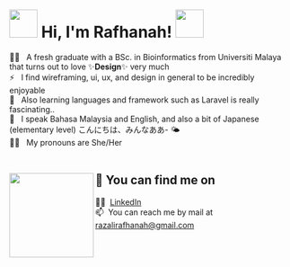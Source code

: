 #  <img src="https://media1.giphy.com/media/zUOX8UwaOrBDklCJL3/giphy.gif?cid=790b7611d41cd8779824763ef9356862d4e74938da3eb3f4&rid=giphy.gif&ct=s" width="50px" height="50px">   Hi, I'm Rafhanah! <img src="https://media4.giphy.com/media/w1P0lzmCigA7uR9sBh/giphy.gif?cid=790b7611eaae58f320547315b18b671acba764dfa3f5887a&rid=giphy.gif&ct=s" width="50px" height="50px">  

👩‍🎓 &nbsp; A fresh graduate with a BSc. in Bioinformatics from Universiti Malaya that turns out to love ✨**Design**✨ very much <br>
⚡ &nbsp; I find wireframing, ui, ux, and design in general to be incredibly enjoyable <br>
🤩 &nbsp; Also learning languages and framework such as Laravel is really fascinating.. <br>
🙊 &nbsp; I speak Bahasa Malaysia and English, and also a bit of Japanese (elementary level) こんにちは、みんなああ- 🌤️ <br>
🙆‍♀️ &nbsp; My pronouns are She/Her <br>
<br />

## 🔭 You can find me on  <a href="https://github.com/sponsors/M0nica"><img align="left" width="150" height="150" src="https://media2.giphy.com/media/EKbqHBAYqt4M5fXrCD/giphy.gif?cid=790b761170fdbc2dc175dcaa546c0edc4a2fbe8b6d217a2b&rid=giphy.gif&ct=s"></a>

👩‍💻&nbsp; [LinkedIn](https://www.linkedin.com/in/rafhanah-razali-857857153/) <br>
📫&nbsp; You can reach me by mail at [razalirafhanah@gmail.com](mailto:razalirafhanah@gmail.com)
